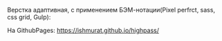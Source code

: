 Верстка адаптивная, с применением БЭМ-нотации(Pixel perfrct, sass, css grid, Gulp):

На GithubPages: https://ishmurat.github.io/highpass/

